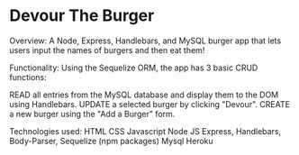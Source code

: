 # Devour The Burger

Overview:
A Node, Express, Handlebars, and MySQL burger app that lets users input the names of burgers and then eat them!

Functionality:
Using the Sequelize ORM, the app has 3 basic CRUD functions:

READ all entries from the MySQL database and display them to the DOM using Handlebars.
UPDATE a selected burger by clicking "Devour".
CREATE a new burger using the "Add a Burger" form.


Technologies used:
HTML
CSS
Javascript
Node JS
Express, Handlebars, Body-Parser, Sequelize (npm packages)
Mysql
Heroku
